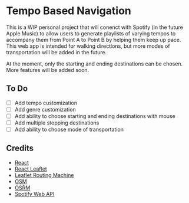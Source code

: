 # Tempo Based Navigation

This is a WIP personal project that will conenct with Spotify (in the future Apple Music) to allow users to generate playlists of varying tempos to accompany them from Point A to Point B by helping them keep up pace. This web app is intended for walking directions, but more modes of transportation will be added in the future.

At the moment, only the starting and ending destinations can be chosen. More features will be added soon.

## To Do
- [ ] Add tempo customization
- [ ] Add genre customization
- [ ] Add ability to choose starting and ending destinations with mouse
- [ ] Add multiple stopping destinations
- [ ] Add ability to choose mode of transportation

## Credits
- [React](https://reactjs.org/)
- [React Leaflet](https://react-leaflet.js.org/)
- [Leaflet Routing Machine](https://www.liedman.net/leaflet-routing-machine/)
- [OSM](https://www.openstreetmap.org/)
- [OSRM](https://project-osrm.org)
- [Spotify Web API](https://developer.spotify.com/documentation/web-api/)